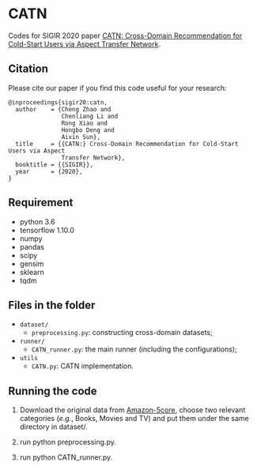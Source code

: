 
# CATN

Codes for SIGIR 2020 paper [CATN: Cross-Domain Recommendation for Cold-Start Users via
Aspect Transfer Network](https://arxiv.org/abs/2005.10549).

## Citation

Please cite our paper if you find this code useful for your research:

```
@inproceedings{sigir20:catn,
  author    = {Cheng Zhao and
               Chenliang Li and
               Rong Xiao and
               Hongbo Deng and
               Aixin Sun},
  title     = {{CATN:} Cross-Domain Recommendation for Cold-Start Users via Aspect
               Transfer Network},
  booktitle = {{SIGIR}},
  year      = {2020},
}
```

## Requirement
* python 3.6
* tensorflow 1.10.0
* numpy
* pandas
* scipy
* gensim
* sklearn
* tqdm


## Files in the folder
- `dataset/`
  - `preprocessing.py`: constructing cross-domain datasets;
- `runner/`
  - `CATN_runner.py`: the main runner (including the configurations);
- `utils`
  - `CATN.py`: CATN implementation.


## Running the code
1. Download the original data from [Amazon-5core](http://jmcauley.ucsd.edu/data/amazon/index.html), 
choose two relevant categories (*e.g.*, Books, Movies and TV) and put them under the same directory in dataset/.

2. run python preprocessing.py.

3. run python CATN_runner.py.